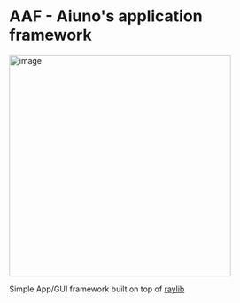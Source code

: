 # AAF - Aiuno's application framework

<img width="400" alt="image" src="https://github.com/user-attachments/assets/84161390-c44a-481c-a939-124d525c457d" />

Simple App/GUI framework built on top of [raylib](https://github.com/raysan5/raylib)
